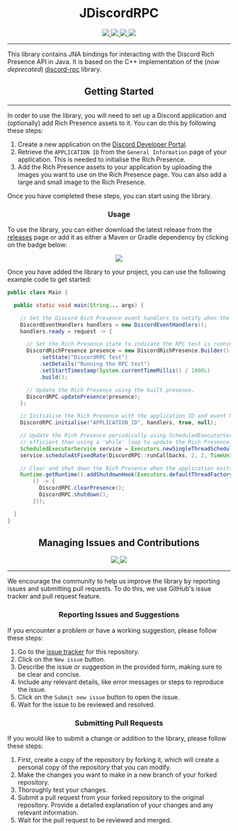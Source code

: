 <h1 align="center">JDiscordRPC</h1>
<p align="center">
  <a href="https://www.azul.com/downloads/?version=java-8-lts&package=jre">
    <img src="https://img.shields.io/badge/Java-8%2B-blue.svg">
  </a>
  <a href="https://github.com/Kawaxte/discord-rpc/releases/latest">
    <img src="https://img.shields.io/github/v/release/Kawaxte/discord-rpc?label=latest">
  </a>
  <a href="https://github.com/Kawaxte/discord-rpc/releases/latest">
    <img src="https://img.shields.io/github/downloads/Kawaxte/discord-rpc/latest/total.svg">
  </a>
  <a href="https://github.com/Kawaxte/discord-rpc/blob/stable/LICENSE">
    <img src="https://img.shields.io/github/license/Kawaxte/discord-rpc">
  </a>
</p>

---

This library contains JNA bindings for interacting with the Discord Rich Presence API in Java.
It is based on the C++ implementation of the (_now deprecated_)
[discord-rpc](https://github.com/discord/discord-rpc) library.

<h2 align="center">Getting Started</h2>

---

In order to use the library, you will need to set up a Discord application and (optionally) add
Rich Presence assets to it. You can do this by following these steps:

1. Create a new application on
   the [Discord Developer Portal](https://discord.com/developers/applications).
2. Retrieve the `APPLICATION ID` from the `General Information` page of your application. This is
   needed
   to initialise the Rich Presence.
3. Add the Rich Presence assets to your application by uploading the images you want to use on the
   Rich Presence page. You can also add a large and small image to the Rich Presence.

Once you have completed these steps, you can start using the library.

<h3 align="center">Usage</h3>

To use the library, you can either download the latest release from the
[releases](https://github.com/Kawaxte/discord-rpc/releases) page or add it as either a Maven or
Gradle dependency by clicking on the badge below:
<p align="center">
  <a href="https://jitpack.io/#Kawaxte/discord-rpc">
    <img src="https://jitpack.io/v/Kawaxte/discord-rpc.svg">
  </a>
</p>

Once you have added the library to your project, you can use the following example code to get
started:

```java
public class Main {

  public static void main(String... args) {

    // Set the Discord Rich Presence event handlers to notify when the client is ready.
    DiscordEventHandlers handlers = new DiscordEventHandlers();
    handlers.ready = request -> {

      // Set the Rich Presence state to indicate the RPC test is running.
      DiscordRichPresence presence = new DiscordRichPresence.Builder()
          .setState("DiscordRPC Test")
          .setDetails("Running the RPC test")
          .setStartTimestamp(System.currentTimeMillis() / 1000L)
          .build();

      // Update the Rich Presence using the built presence.
      DiscordRPC.updatePresence(presence);
    };

    // Initialise the Rich Presence with the application ID and event handlers.
    DiscordRPC.initialise("APPLICATION_ID", handlers, true, null);

    // Update the Rich Presence periodically using ScheduledExecutorService as it is more
    // efficient than using a 'while' loop to update the Rich Presence.
    ScheduledExecutorService service = Executors.newSingleThreadScheduledExecutor();
    service.scheduleAtFixedRate(DiscordRPC::runCallbacks, 2, 2, TimeUnit.SECONDS);

    // Clear and shut down the Rich Presence when the application exits.
    Runtime.getRuntime().addShutdownHook(Executors.defaultThreadFactory().newThread(
        () -> {
          DiscordRPC.clearPresence();
          DiscordRPC.shutdown();
        }));

  }
}

```

<h2 align="center">Managing Issues and Contributions</h2>
<p align="center">
  <a href="https://github.com/Kawaxte/discord-rpc/issues">
    <img src="https://img.shields.io/github/issues/Kawaxte/discord-rpc">
  </a>
  <a href="https://github.com/Kawaxte/discord-rpc/pulls">
    <img src="https://img.shields.io/github/issues-pr/Kawaxte/discord-rpc">
  </a>
</p>

---

We encourage the community to help us improve the library by reporting issues and submitting pull
requests. To do this, we use GitHub's issue tracker and pull request feature.

<h3 align="center">Reporting Issues and Suggestions</h3>

If you encounter a problem or have a working suggestion, please follow these steps:

1. Go to the [issue tracker](https://github.com/Kawaxte/discord-rpc/issues) for this
   repository.
2. Click on the `New issue` button.
3. Describe the issue or suggestion in the provided form, making sure to be clear and concise.
4. Include any relevant details, like error messages or steps to reproduce the issue.
5. Click on the `Submit new issue` button to open the issue.
6. Wait for the issue to be reviewed and resolved.

<h3 align="center">Submitting Pull Requests</h3>

If you would like to submit a change or addition to
the library, please follow these steps:

1. First, create a copy of the repository by forking it, which will create a personal copy of the
   repository that you can modify.
2. Make the changes you want to make in a new branch of your forked repository.
3. Thoroughly test your changes.
4. Submit a pull request from your forked repository to the original repository.
   Provide a detailed explanation of your changes and any relevant information.
5. Wait for the pull request to be reviewed and merged.

